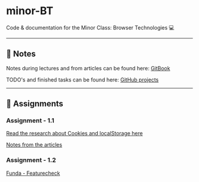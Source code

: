 # minor-BT
Code & documentation for the Minor Class: Browser Technologies 💻

---

## 📖 Notes
Notes during lectures and from articles can be found here:
[GitBook](https://dandevri.gitbooks.io/minor-bt/content/)

TODO's and finished tasks can be found here: [GitHub projects](https://github.com/dandevri/minor-bt/projects/)

---

## 📃 Assignments

### Assignment - 1.1
[Read the research about Cookies and localStorage here](https://github.com/dandevri/minor-bt/tree/master/assignment-1.1)

[Notes from the articles](https://dandevri.gitbooks.io/minor-bt/content/resources.html)

### Assignment - 1.2
[Funda - Featurecheck]()
